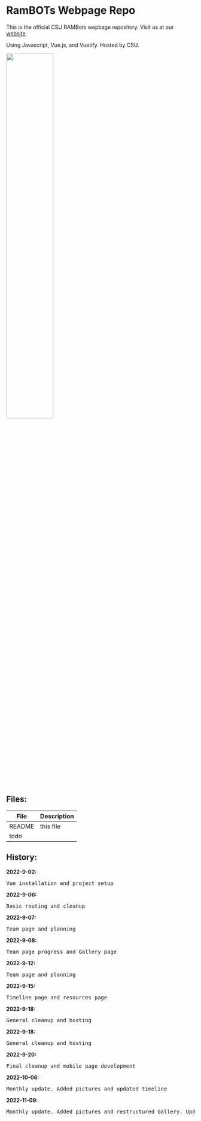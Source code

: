 # RamBOTs Webpage Repo
                   
This is the official CSU RAMBots wepbage repository. 
Visit us at our [website](https://projects-web.engr.colostate.edu/ece-sr-design/AY22/RamBOTs).

Using Javascript, Vue.js, and Vuetify. Hosted by CSU.

<img src="https://user-images.githubusercontent.com/112744753/196563382-2745e707-77d6-42d5-98a0-a29530e21c9a.png" width=50% height=50%>

Files:
------

| File        | Description           |
| ------------- |-------------|
| README      | this file |
| todo        |       |


  
History:
--------
  
 **2022-9-02:**  
 <pre>Vue installation and project setup</pre>  
 
 **2022-9-06:**  
 <pre>Basic routing and cleanup</pre>  

 **2022-9-07:**  
 <pre>Team page and planning</pre> 
 
 **2022-9-08:**  
 <pre>Team page progress and Gallery page</pre>
 
 **2022-9-12:**  
 <pre>Team page and planning</pre>
  
 **2022-9-15:**  
 <pre>Timeline page and resources page</pre>
 
 **2022-9-18:**  
 <pre>General cleanup and hosting</pre>
 
 **2022-9-18:**  
 <pre>General cleanup and hosting</pre>
 
 **2022-9-20:**  
 <pre>Final cleanup and mobile page development</pre>
 
 **2022-10-06:**  
 <pre>Monthly update. Added pictures and updated timeline</pre>

 **2022-11-09:**  
 <pre>Monthly update. Added pictures and restructured Gallery. Updated timeline</pre>
